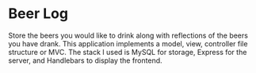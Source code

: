 # Beer Log
Store the beers you would like to drink along with reflections of the beers you have drank. 
  This application implements a model, view, controller file structure or MVC. The stack I used is MySQL for storage, Express for the server, and Handlebars to display the frontend. 
